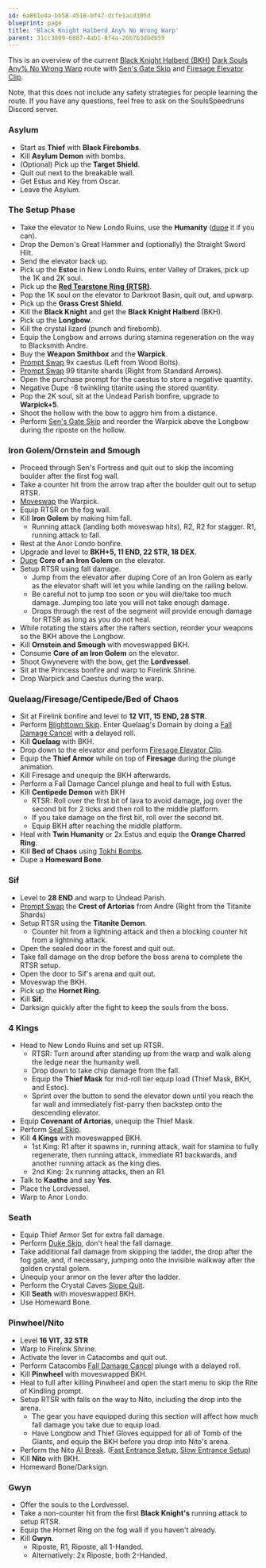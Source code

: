 ```yaml
---
id: 6a861e4a-bb58-4510-bf47-dcfe1acd305d
blueprint: page
title: 'Black Knight Halberd Any% No Wrong Warp'
parent: 31cc3809-6887-4ab1-8f4a-26b7b3dbdb59
---
```

This is an overview of the current [Black Knight Halberd (BKH)](//darksouls.wikidot.com/black-knight-halberd)  [Dark Souls](/darksouls)  [Any% No Wrong Warp](/darksouls/any-no-wrong-warp) route with [Sen's Gate Skip](/darksouls/sens-gate-skip) and [Firesage Elevator Clip](/darksouls/firesage-elevator-clip).

Note, that this does not include any safety strategies for people learning the route. If you have any questions, feel free to ask on the SoulsSpeedruns Discord server.

### Asylum

- Start as **Thief** with **Black Firebombs**.
- Kill **Asylum Demon** with bombs.
- (Optional) Pick up the **Target Shield**.
- Quit out next to the breakable wall.
- Get Estus and Key from Oscar.
- Leave the Asylum.

### The Setup Phase

- Take the elevator to New Londo Ruins, use the **Humanity** ([dupe](/darksouls/item-dupe) it if you can).
- Drop the Demon's Great Hammer and (optionally) the Straight Sword Hilt.
- Send the elevator back up.
- Pick up the **Estoc** in New Londo Ruins, enter Valley of Drakes, pick up the 1K and 2K soul.
- Pick up the [**Red Tearstone Ring (RTSR)**](//darksouls.wikidot.com/red-tearstone-ring).
- Pop the 1K soul on the elevator to Darkroot Basin, quit out, and upwarp.
- Pick up the **Grass Crest Shield**.
- Kill the **Black Knight** and get the **Black Knight Halberd** (BKH).
- Pick up the **Longbow**.
- Kill the crystal lizard (punch and firebomb).
- Equip the Longbow and arrows during stamina regeneration on the way to Blacksmith Andre.
- Buy the **Weapon Smithbox** and the **Warpick**.
- [Prompt Swap](/darksouls/prompt-swap) 9x caestus (Left from Wood Bolts).
- [Prompt Swap](/darksouls/prompt-swap) 99 titanite shards (Right from Standard Arrows).
- Open the purchase prompt for the caestus to store a negative quantity.
- Negative Dupe -8 twinkling titanite using the stored quantity.
- Pop the 2K soul, sit at the Undead Parish bonfire, upgrade to **Warpick+5**.
- Shoot the hollow with the bow to aggro him from a distance.
- Perform [Sen's Gate Skip](/darksouls/sens-gate-skip) and reorder the Warpick above the Longbow during the riposte on the hollow.

### Iron Golem/Ornstein and Smough

- Proceed through Sen's Fortress and quit out to skip the incoming boulder after the first fog wall.
- Take a counter hit from the arrow trap after the boulder quit out to setup RTSR.
- [Moveswap](/darksouls/moveswap) the Warpick.
- Equip RTSR on the fog wall.
- Kill **Iron Golem** by making him fall.
  - Running attack (landing both moveswap hits), R2, R2 for stagger. R1, running attack to fall.
- Rest at the Anor Londo bonfire.
- Upgrade and level to **BKH+5, 11 END, 22 STR, 18 DEX**.
- [Dupe](/darksouls/item-dupe)  **Core of an Iron Golem** on the elevator.
- Setup RTSR using fall damage.
  - Jump from the elevator after duping Core of an Iron Golem as early as the elevator shaft will let you while landing on the railing below.
  - Be careful not to jump too soon or you will die/take too much damage. Jumping too late you will not take enough damage.
  - Drops through the rest of the segment will provide enough damage for RTSR as long as you do not heal.
- While rotating the stairs after the rafters section, reorder your weapons so the BKH above the Longbow.
- Kill **Ornstein and Smough** with moveswapped BKH.
- Consume **Core of an Iron Golem** on the elevator.
- Shoot Gwynevere with the bow, get the **Lordvessel**.
- Sit at the Princess bonfire and warp to Firelink Shrine.
- Drop Warpick and Caestus during the warp.

### Quelaag/Firesage/Centipede/Bed of Chaos

- Sit at Firelink bonfire and level to **12 VIT, 15 END, 28 STR.**
- Perform [Blighttown Skip](/darksouls/blighttown-skip). Enter Quelaag's Domain by doing a [Fall Damage Cancel](/darksouls/fall-damage-cancel) with a delayed roll.
- Kill **Quelaag** with BKH.
- Drop down to the elevator and perform [Firesage Elevator Clip](/darksouls/firesage-elevator-clip).
- Equip the **Thief Armor** while on top of **Firesage** during the plunge animation.
- Kill Firesage and unequip the BKH afterwards.
- Perform a Fall Damage Cancel plunge and heal to full with Estus.
- Kill **Centipede Demon** with BKH
  - RTSR: Roll over the first bit of lava to avoid damage, jog over the second bit for 2 ticks and then roll to the middle platform.
  - If you take damage on the first bit, roll over the second bit.
  - Equip BKH after reaching the middle platform.
- Heal with **Twin Humanity** or 2x Estus and equip the **Orange Charred Ring**.
- Kill **Bed of Chaos** using [Tokhi Bombs](/darksouls/tokhi-bombs).
- Dupe a **Homeward Bone**.

### Sif

- Level to **28 END** and warp to Undead Parish.
- [Prompt Swap](/darksouls/prompt-swap) the **Crest of Artorias** from Andre (Right from the Titanite Shards)
- Setup RTSR using the **Titanite Demon**.
  - Counter hit from a lightning attack and then a blocking counter hit from a lightning attack.
- Open the sealed door in the forest and quit out.
- Take fall damage on the drop before the boss arena to complete the RTSR setup.
- Open the door to Sif's arena and quit out.
- Moveswap the BKH.
- Pick up the **Hornet Ring**.
- Kill **Sif**.
- Darksign quickly after the fight to keep the souls from the boss.

### 4 Kings

- Head to New Londo Ruins and set up RTSR.
  - RTSR: Turn around after standing up from the warp and walk along the ledge near the humanity well.
  - Drop down to take chip damage from the fall.
  - Equip the **Thief Mask** for mid-roll tier equip load (Thief Mask, BKH, and Estoc).
  - Sprint over the button to send the elevator down until you reach the far wall and immediately fist-parry then backstep onto the descending elevator.
- Equip **Covenant of Artorias**, unequip the Thief Mask.
- Perform [Seal Skip](/darksouls/seal-skip).
- Kill **4 Kings** with moveswapped BKH.
  - 1st King: R1 after it spawns in, running attack, wait for stamina to fully regenerate, then running attack, immediate R1 backwards, and another running attack as the king dies.
  - 2nd King: 2x running attacks, then an R1.
- Talk to **Kaathe** and say **Yes**.
- Place the Lordvessel.
- Warp to Anor Londo.

### Seath

- Equip Thief Armor Set for extra fall damage.
- Perform [Duke Skip](/darksouls/duke-skip), don't heal the fall damage.
- Take additional fall damage from skipping the ladder, the drop after the fog gate, and, if necessary, jumping onto the invisible walkway after the golden crystal golem.
- Unequip your armor on the lever after the ladder.
- Perform the Crystal Caves [Slope Quit](/darksouls/slope-quit).
- Kill **Seath** with moveswapped BKH.
- Use Homeward Bone.

### Pinwheel/Nito

- Level **16 VIT, 32 STR**
- Warp to Firelink Shrine.
- Activate the lever in Catacombs and quit out.
- Perform Catacombs [Fall Damage Cancel](/darksouls/fall-damage-cancel) plunge with a delayed roll.
- Kill **Pinwheel** with moveswapped BKH.
- Heal to full after killing Pinwheel and open the start menu to skip the Rite of Kindling prompt.
- Setup RTSR with falls on the way to Nito, including the drop into the arena.
  - The gear you have equipped during this section will affect how much fall damage you take due to equip load.
  - Have Longbow and Thief Gloves equipped for all of Tomb of the Giants, and equip the BKH before you drop into Nito's arena.
- Perform the Nito [AI Break](/darksouls/ai-break). ([Fast Entrance Setup](https://www.youtube.com/watch?v=CpLgif4tKyo), [Slow Entrance Setup](https://www.youtube.com/watch?v=Wh2VAYRQiAQ))
- Kill **Nito** with BKH.
- Homeward Bone/Darksign.

### Gwyn

- Offer the souls to the Lordvessel.
- Take a non-counter hit from the first **Black Knight's** running attack to setup RTSR.
- Equip the Hornet Ring on the fog wall if you haven't already.
- Kill **Gwyn**.
  - Riposte, R1, Riposte, all 1-Handed.
  - Alternatively: 2x Riposte, both 2-Handed.
